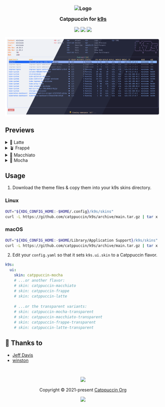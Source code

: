 <h3 align="center">
  <img src="https://raw.githubusercontent.com/catppuccin/catppuccin/main/assets/logos/exports/1544x1544_circle.png" width="100" alt="Logo"/><br/>
  <img src="https://raw.githubusercontent.com/catppuccin/catppuccin/main/assets/misc/transparent.png" height="30" width="0px"/>
  Catppuccin for <a href="https://github.com/derailed/k9s">k9s</a>
  <img src="https://raw.githubusercontent.com/catppuccin/catppuccin/main/assets/misc/transparent.png" height="30" width="0px"/>
</h3>

<p align="center">
  <a href="https://github.com/catppuccin/k9s/stargazers"><img src="https://img.shields.io/github/stars/catppuccin/k9s?colorA=363a4f&colorB=b7bdf8&style=for-the-badge"></a>
  <a href="https://github.com/catppuccin/k9s/issues"><img src="https://img.shields.io/github/issues/catppuccin/k9s?colorA=363a4f&colorB=f5a97f&style=for-the-badge"></a>
  <a href="https://github.com/catppuccin/k9s/contributors"><img src="https://img.shields.io/github/contributors/catppuccin/k9s?colorA=363a4f&colorB=a6da95&style=for-the-badge"></a>
</p>

<p align="center">
  <img src="./assets/preview.webp"/>
</p>

## Previews

<details>
  <summary>🌻 Latte</summary>
  <img src="assets/latte.webp"/>
</details>
<details>
  <summary>🪴 Frappé</summary>
  <img src="assets/frappe.webp"/>
</details>
<details>
  <summary>🌺 Macchiato</summary>
  <img src="assets/macchiato.webp"/>
</details>
<details>
  <summary>🌿 Mocha</summary>
  <img src="assets/mocha.webp"/>
</details>

## Usage


1. Download the theme files & copy them into your k9s skins directory.

### Linux
```bash
OUT="${XDG_CONFIG_HOME:-$HOME/.config}/k9s/skins"
curl -L https://github.com/catppuccin/k9s/archive/main.tar.gz | tar x  -C "$OUT" --strip-components=2 k9s-main/dist
```

### macOS
```bash
OUT="${XDG_CONFIG_HOME:-$HOME/Library/Application Support}/k9s/skins"
curl -L https://github.com/catppuccin/k9s/archive/main.tar.gz | tar x  -C "$OUT" --strip-components=2 k9s-main/dist
```

2. Edit your `config.yaml` so that it sets `k9s.ui.skin` to a Catppuccin flavor.
```yaml
k9s:
  ui:
    skin: catppuccin-mocha
    # ...or another flavor:
    # skin: catppuccin-macchiato
    # skin: catppuccin-frappe
    # skin: catppuccin-latte

    # ...or the transparent variants:
    # skin: catppuccin-mocha-transparent
    # skin: catppuccin-macchiato-transparent
    # skin: catppuccin-frappe-transparent
    # skin: catppuccin-latte-transparent
```

## 💝 Thanks to

- [Jeff Davis](https://github.com/JefeDavis)
- [winston](https://github.com/nekowinston)

&nbsp;

<p align="center">
  <img src="https://raw.githubusercontent.com/catppuccin/catppuccin/main/assets/footers/gray0_ctp_on_line.svg?sanitize=true" />
</p>

<p align="center">
  Copyright &copy; 2021-present <a href="https://github.com/catppuccin" target="_blank">Catppuccin Org</a>
</p>

<p align="center">
  <a href="https://github.com/catppuccin/catppuccin/blob/main/LICENSE"><img src="https://img.shields.io/static/v1.svg?style=for-the-badge&label=License&message=MIT&logoColor=d9e0ee&colorA=363a4f&colorB=b7bdf8"/></a>
</p>
